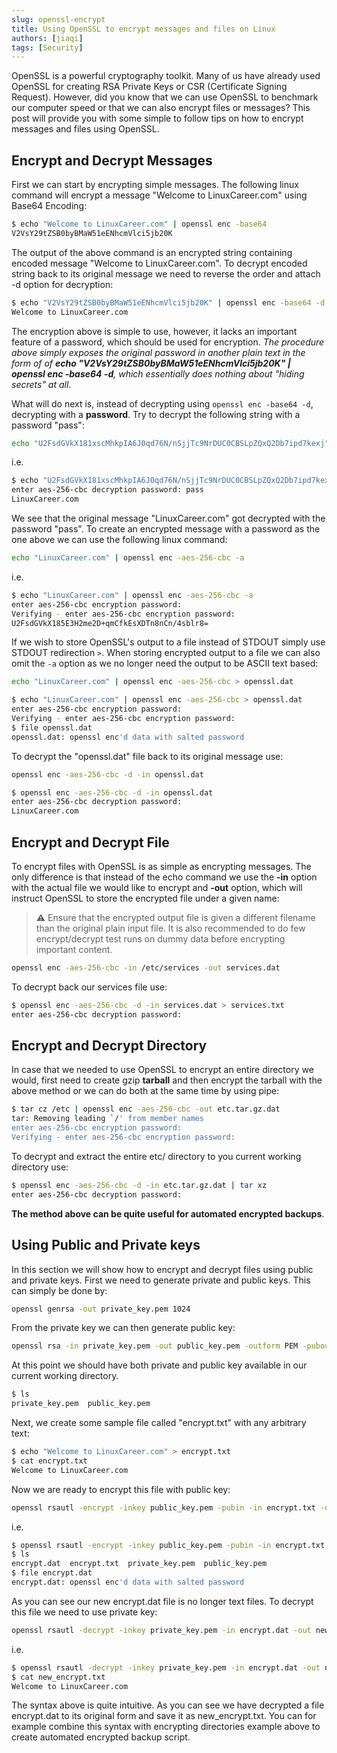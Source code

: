 ```yaml
---
slug: openssl-encrypt
title: Using OpenSSL to encrypt messages and files on Linux
authors: [jiaqi]
tags: [Security]
---
```


[//]: # (Copyright Jiaqi Liu)

[//]: # (Licensed under the Apache License, Version 2.0 &#40;the "License"&#41;;)
[//]: # (you may not use this file except in compliance with the License.)
[//]: # (You may obtain a copy of the License at)

[//]: # (    http://www.apache.org/licenses/LICENSE-2.0)

[//]: # (Unless required by applicable law or agreed to in writing, software)
[//]: # (distributed under the License is distributed on an "AS IS" BASIS,)
[//]: # (WITHOUT WARRANTIES OR CONDITIONS OF ANY KIND, either express or implied.)
[//]: # (See the License for the specific language governing permissions and)
[//]: # (limitations under the License.)

OpenSSL is a powerful cryptography toolkit. Many of us have already used OpenSSL for creating RSA Private Keys or CSR
(Certificate Signing Request). However, did you know that we can use OpenSSL to benchmark our computer speed or that we
can also encrypt files or messages? This post will provide you with some simple to follow tips on how to encrypt
messages and files using OpenSSL.

<!--truncate-->

Encrypt and Decrypt Messages
----------------------------

First we can start by encrypting simple messages. The following linux command will encrypt a message "Welcome to
LinuxCareer.com" using Base64 Encoding:

```bash
$ echo "Welcome to LinuxCareer.com" | openssl enc -base64
V2VsY29tZSB0byBMaW51eENhcmVlci5jb20K
```

The output of the above command is an encrypted string containing encoded message "Welcome to LinuxCareer.com". To
decrypt encoded string back to its original message we need to reverse the order and attach -d option for decryption:

```bash
$ echo "V2VsY29tZSB0byBMaW51eENhcmVlci5jb20K" | openssl enc -base64 -d
Welcome to LinuxCareer.com
```

The encryption above is simple to use, however, it lacks an important feature of a password, which should be used for
encryption. _The procedure above simply exposes the original password in another plain text in the form of of
**echo "V2VsY29tZSB0byBMaW51eENhcmVlci5jb20K" | openssl enc -base64 -d**, which essentially does nothing about "hiding
secrets" at all_.

What will do next is, instead of decrypting using `openssl enc -base64 -d`, decrypting with a **password**. Try to
decrypt the following string with a password "pass":

```bash
echo "U2FsdGVkX181xscMhkpIA6J0qd76N/nSjjTc9NrDUC0CBSLpZQxQ2Db7ipd7kexj" | openssl enc -aes-256-cbc -d -a
```

i.e.

```bash
$ echo "U2FsdGVkX181xscMhkpIA6J0qd76N/nSjjTc9NrDUC0CBSLpZQxQ2Db7ipd7kexj" | openssl enc -aes-256-cbc -d -a
enter aes-256-cbc decryption password: pass
LinuxCareer.com
```

We see that the original message "LinuxCareer.com" got decrypted with the password "pass". To create an encrypted
message with a password as the one above we can use the following linux command:

```bash
echo "LinuxCareer.com" | openssl enc -aes-256-cbc -a
```

i.e.

```bash
$ echo "LinuxCareer.com" | openssl enc -aes-256-cbc -a
enter aes-256-cbc encryption password:
Verifying - enter aes-256-cbc encryption password:
U2FsdGVkX185E3H2me2D+qmCfkEsXDTn8nCn/4sblr8=
```

If we wish to store OpenSSL's output to a file instead of STDOUT simply use STDOUT redirection `>`. When storing
encrypted output to a file we can also omit the `-a` option as we no longer need the output to be ASCII text based:

```bash
echo "LinuxCareer.com" | openssl enc -aes-256-cbc > openssl.dat
```

```bash
$ echo "LinuxCareer.com" | openssl enc -aes-256-cbc > openssl.dat
enter aes-256-cbc encryption password:
Verifying - enter aes-256-cbc encryption password:
$ file openssl.dat
openssl.dat: openssl enc'd data with salted password
```

To decrypt the "openssl.dat" file back to its original message use:

```bash
openssl enc -aes-256-cbc -d -in openssl.dat
```

```bash
$ openssl enc -aes-256-cbc -d -in openssl.dat
enter aes-256-cbc decryption password:
LinuxCareer.com
```

Encrypt and Decrypt File
------------------------

To encrypt files with OpenSSL is as simple as encrypting messages. The only difference is that instead of the echo
command we use the **-in** option with the actual file we would like to encrypt and **-out** option, which will instruct
OpenSSL to store the encrypted file under a given name:

> ⚠️ Ensure that the encrypted output file is given a different filename than the original plain input file. It is also
> recommended to do few encrypt/decrypt test runs on dummy data before encrypting important content.

```bash
openssl enc -aes-256-cbc -in /etc/services -out services.dat
```

To decrypt back our services file use:

```bash
$ openssl enc -aes-256-cbc -d -in services.dat > services.txt
enter aes-256-cbc decryption password:
```

Encrypt and Decrypt Directory
-----------------------------

In case that we needed to use OpenSSL to encrypt an entire directory we would, first need to create gzip **tarball** and
then encrypt the tarball with the above method or we can do both at the same time by using pipe:

```bash
$ tar cz /etc | openssl enc -aes-256-cbc -out etc.tar.gz.dat
tar: Removing leading `/' from member names
enter aes-256-cbc encryption password:
Verifying - enter aes-256-cbc encryption password:
```

To decrypt and extract the entire etc/ directory to you current working directory use:

```bash
$ openssl enc -aes-256-cbc -d -in etc.tar.gz.dat | tar xz
enter aes-256-cbc decryption password:
```

**The method above can be quite useful for automated encrypted backups**.

Using Public and Private keys
-----------------------------

In this section we will show how to encrypt and decrypt files using public and private keys. First we need to generate
private and public keys. This can simply be done by:

```bash
openssl genrsa -out private_key.pem 1024
```

From the private key we can then generate public key:

```bash
openssl rsa -in private_key.pem -out public_key.pem -outform PEM -pubout
```

At this point we should have both private and public key available in our current working directory.

```bash
$ ls
private_key.pem  public_key.pem
```

Next, we create some sample file called "encrypt.txt" with any arbitrary text:

```bash
$ echo "Welcome to LinuxCareer.com" > encrypt.txt
$ cat encrypt.txt
Welcome to LinuxCareer.com
```

Now we are ready to encrypt this file with public key:

```bash
openssl rsautl -encrypt -inkey public_key.pem -pubin -in encrypt.txt -out encrypt.dat
```

i.e.

```bash
$ openssl rsautl -encrypt -inkey public_key.pem -pubin -in encrypt.txt -out encrypt.dat
$ ls
encrypt.dat  encrypt.txt  private_key.pem  public_key.pem
$ file encrypt.dat
encrypt.dat: openssl enc'd data with salted password
```

As you can see our new encrypt.dat file is no longer text files. To decrypt this file we need to use private key:

```bash
openssl rsautl -decrypt -inkey private_key.pem -in encrypt.dat -out new_encrypt.txt
```

i.e.

```bash
$ openssl rsautl -decrypt -inkey private_key.pem -in encrypt.dat -out new_encrypt.txt
$ cat new_encrypt.txt
Welcome to LinuxCareer.com
```

The syntax above is quite intuitive. As you can see we have decrypted a file encrypt.dat to its original form and save
it as new_encrypt.txt. You can for example combine this syntax with encrypting directories example above to create
automated encrypted backup script.
